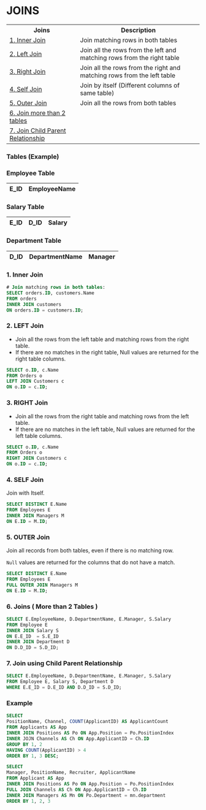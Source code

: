 # JOINS

<table>
        <tr><th>Joins</th><th>Description</th></tr>
        <tr><td><a href = '#inner'>1. Inner Join</a></td><td>Join matching rows in both tables</td></tr>
        <tr><td><a href = '#left'>2. Left Join</a></td><td>Join all the rows from the left and matching rows from the right table</td></tr>
        <tr><td><a href = '#right'>3. Right Join</a></td><td>Join all the rows from the right and matching rows from the left table</td></tr>
        <tr><td><a href = '#self'>4. Self Join</a></td><td>Join by itself (Different columns of same table)</td></tr>
        <tr><td><a href = '#outer'>5. Outer Join</a></td><td>Join all the rows from both tables</td></tr>
        <tr><td><a href = '#more'>6. Join more than 2 tables</a></td><td></td></tr>
        <tr><td><a href = '#child'>7. Join Child Parent Relationship</a></td><td></td></tr>    
</table>

### Tables (Example)

### **Employee Table**

E_ID | EmployeeName
--- | ---

### **Salary Table**

E_ID | D_ID |  Salary
--- | --- | ---

### **Department Table**

D_ID | DepartmentName | Manager
--- | --- | ---

<h3 name='inner'>1. Inner Join</h3>

```SQL
# Join matching rows in both tables:
SELECT orders.ID, customers.Name
FROM orders
INNER JOIN customers 
ON orders.ID = customers.ID;
```

<h3 name='left'>2. LEFT Join</h3>

- Join all the rows from the left table and matching rows from the right table.
- If there are no matches in the right table, Null values are returned for the right table columns.

```SQL
SELECT o.ID, c.Name
FROM Orders o
LEFT JOIN Customers c
ON o.ID = c.ID;
```

<h3 name='right'>3. RIGHT Join</h3>

- Join all the rows from the right table and matching rows from the left table.
- If there are no matches in the left table, Null values are returned for the left table columns.

```SQL
SELECT o.ID, c.Name
FROM Orders o
RIGHT JOIN Customers c
ON o.ID = c.ID;
```

<h3 name='self'>4. SELF Join</h3>

Join with Itself.

```SQL
SELECT DISTINCT E.Name
FROM Employees E
INNER JOIN Managers M
ON E.ID = M.ID;
```

<h3 name='outer'>5. OUTER Join</h3>

Join all records from both tables, even if there is no matching row.

`Null` values are returned for the columns that do not have a match.

```SQL
SELECT DISTINCT E.Name
FROM Employees E
FULL OUTER JOIN Managers M
ON E.ID = M.ID;
```

<h3 name='more'>6. Joins ( More than 2 Tables )</h3>

```SQL
SELECT E.EmployeeName, D.DepartmentName, E.Manager, S.Salary
FROM Employee E
INNER JOIN Salary S
ON E.E_ID  = S.E_ID
INNER JOIN Department D 
ON D.D_ID = S.D_ID;
```

<h3 name='child'>7. Join using Child Parent Relationship</h3>

```SQL
SELECT E.EmployeeName, D.DepartmentName, E.Manager, S.Salary
FROM Employee E, Salary S, Department D
WHERE E.E_ID = D.E_ID AND D.D_ID = S.D_ID;
```

### Example

```sql
SELECT 
PositionName, Channel, COUNT(ApplicantID) AS ApplicantCount
FROM Applicants AS App
INNER JOIN Positions AS Po ON App.Position = Po.PositionIndex
INNER JOJN Channels AS Ch ON App.ApplicantID = Ch.ID
GROUP BY 1, 2
HAVING COUNT(ApplicantID) > 4
ORDER BY 1, 3 DESC;
```

```sql
SELECT 
Manager, PositionName, Recruiter, ApplicantName
FROM Applicant AS App
INNER JOIN Positions AS Po ON App.Position = Po.PositionIndex
FULL JOIN Channels AS Ch ON App.ApplicantID = Ch.ID
INNER JOIN Managers AS Mn ON Po.Department = mn.department
ORDER BY 1, 2, 3
```
